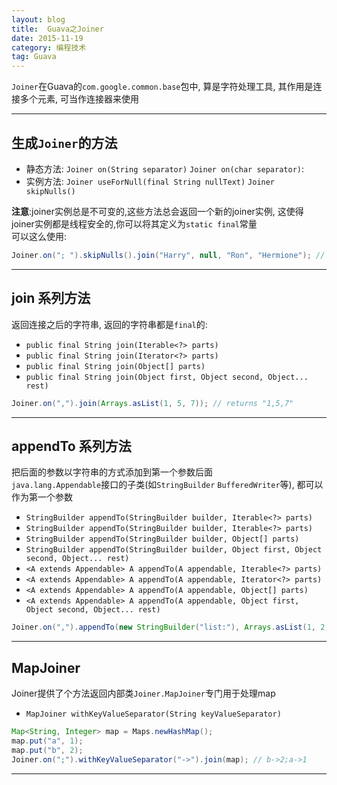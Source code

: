 ```yaml
---
layout: blog
title:  Guava之Joiner
date: 2015-11-19
category: 编程技术
tag: Guava
---
```

`Joiner`在Guava的`com.google.common.base`包中, 算是字符处理工具, 其作用是连接多个元素, 可当作连接器来使用  





*****
## 生成`Joiner`的方法

* 静态方法: `Joiner on(String separator)` `Joiner on(char separator)`:
* 实例方法: `Joiner useForNull(final String nullText)` `Joiner skipNulls()`

**注意**:joiner实例总是不可变的,这些方法总会返回一个新的joiner实例,
这使得joiner实例都是线程安全的,你可以将其定义为`static final`常量  
可以这么使用:

```java
Joiner.on("; ").skipNulls().join("Harry", null, "Ron", "Hermione"); // Harry; Ron; Hermione
```
*****

## join 系列方法
返回连接之后的字符串, 返回的字符串都是`final`的:
* `public final String join(Iterable<?> parts)`
* `public final String join(Iterator<?> parts)`
* `public final String join(Object[] parts)`
* `public final String join(Object first, Object second, Object... rest)`

```java
Joiner.on(",").join(Arrays.asList(1, 5, 7)); // returns "1,5,7"
```
*****

## appendTo 系列方法
把后面的参数以字符串的方式添加到第一个参数后面  
`java.lang.Appendable`接口的子类(如`StringBuilder` `BufferedWriter`等), 都可以作为第一个参数

* `StringBuilder appendTo(StringBuilder builder, Iterable<?> parts)`
* `StringBuilder appendTo(StringBuilder builder, Iterable<?> parts)`
* `StringBuilder appendTo(StringBuilder builder, Object[] parts)`
* `StringBuilder appendTo(StringBuilder builder, Object first, Object second, Object... rest)`
* `<A extends Appendable> A appendTo(A appendable, Iterable<?> parts)`
* `<A extends Appendable> A appendTo(A appendable, Iterator<?> parts)`
* `<A extends Appendable> A appendTo(A appendable, Object[] parts)`
* `<A extends Appendable> A appendTo(A appendable, Object first, Object second, Object... rest)`

```java
Joiner.on(",").appendTo(new StringBuilder("list:"), Arrays.asList(1, 2, 3)).toString(); // list:1,2,3
```
*****

## MapJoiner
Joiner提供了个方法返回内部类`Joiner.MapJoiner`专门用于处理map  
* `MapJoiner withKeyValueSeparator(String keyValueSeparator)`

```java
Map<String, Integer> map = Maps.newHashMap();
map.put("a", 1);
map.put("b", 2);
Joiner.on(";").withKeyValueSeparator("->").join(map); // b->2;a->1
```

*****
